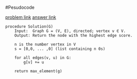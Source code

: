 #Pesudocode

[problem link](https://leetcode.com/problems/node-with-highest-edge-score/)
[answer link](https://zxi.mytechroad.com/blog/category/graph/)

```
procedure Solution(G)
    Input:  Graph G = (V, E), directed; vertex v ∈ V.
    Output: Return the node with the highest edge score.

    n is the number vertex in V
    s = [0,0, ... ,0] (list containing n 0s) 

    for all edges(v, u) in G:
        g[v] += u
    
    return max_element(g)
```